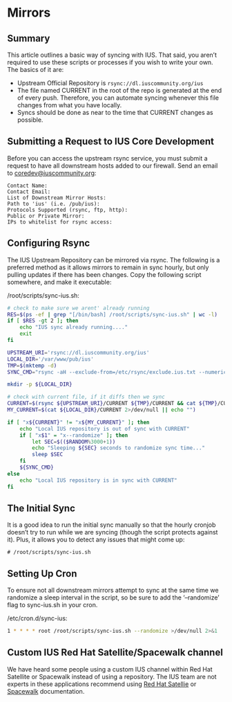# Mirrors

## Summary

This article outlines a basic way of syncing with IUS. That said, you aren’t
required to use these scripts or processes if you wish to write your own. The
basics of it are:

* Upstream Official Repository is `rsync://dl.iuscommunity.org/ius`
* The file named CURRENT in the root of the repo is generated at the end of
every push. Therefore, you can automate syncing whenever this file changes
from what you have locally.
* Syncs should be done as near to the time that CURRENT changes as possible.

## Submitting a Request to IUS Core Development

Before you can access the upstream rsync service, you must submit a request to
have all downstream hosts added to our firewall. Send an email to
coredev@iuscommunity.org:
```
Contact Name:
Contact Email:
List of Downstream Mirror Hosts:
Path to 'ius' (i.e. /pub/ius):
Protocols Supported (rsync, ftp, http):
Public or Private Mirror:
IPs to whitelist for rsync access:
```
## Configuring Rsync

The IUS Upstream Repository can be mirrored via rsync. The following is
a preferred method as it allows mirrors to remain in sync hourly, but only
pulling updates if there has been changes.  Copy the following script
somewhere, and make it executable:

/root/scripts/sync-ius.sh:

``` bash
# check to make sure we arent' already running
RES=$(ps -ef | grep "[/bin/bash] /root/scripts/sync-ius.sh" | wc -l)
if [ $RES -gt 2 ]; then
    echo "IUS sync already running...."
    exit
fi

UPSTREAM_URI='rsync://dl.iuscommunity.org/ius'
LOCAL_DIR='/var/www/pub/ius'
TMP=$(mktemp -d)
SYNC_CMD="rsync -aH --exclude-from=/etc/rsync/exclude.ius.txt --numeric-ids --delete --delete-after --delay-updates ${UPSTREAM_URI}/* ${LOCAL_DIR}"

mkdir -p ${LOCAL_DIR}

# check with current file, if it diffs then we sync
CURRENT=$(rsync ${UPSTREAM_URI}/CURRENT ${TMP}/CURRENT && cat ${TMP}/CURRENT)
MY_CURRENT=$(cat ${LOCAL_DIR}/CURRENT 2>/dev/null || echo "")

if [ "x${CURRENT}" != "x${MY_CURRENT}" ]; then
    echo "Local IUS repository is out of sync with CURRENT"
    if [ "x$1" = "x--randomize" ]; then
        let SEC=$(($RANDOM%3000+1))
        echo "Sleeping ${SEC} seconds to randomize sync time..."
        sleep $SEC
    fi
    ${SYNC_CMD}
else
    echo "Local IUS repository is in sync with CURRENT"
fi
```

## The Initial Sync

It is a good idea to run the initial sync manually so that the hourly cronjob
doesn’t try to run while we are syncing (though the script protects against
it). Plus, it allows you to detect any issues that might come up:

```
# /root/scripts/sync-ius.sh
```

## Setting Up Cron

To ensure not all downstream mirrors attempt to sync at the same time we
randomize a sleep interval in the script, so be sure to add the ‘–randomize’
flag to sync-ius.sh in your cron.

/etc/cron.d/sync-ius:

``` bash
1 * * * * root /root/scripts/sync-ius.sh --randomize >/dev/null 2>&1
```

## Custom IUS Red Hat Satellite/Spacewalk channel

We have heard some people using a custom IUS channel within Red Hat Satellite
or Spacewalk instead of using a repository. The IUS team are not experts in
these applications recommend using [⁠Red Hat Satellie][1] or [Spacewalk][2]
documentation.

[1]: https://access.redhat.com/documentation/en-US/Red_Hat_Satellite/
[2]: https://fedorahosted.org/spacewalk/wiki/UserDocs
